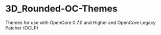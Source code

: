 # 3D_Rounded-OC-Themes
Themes for use with OpenCore 0.7.0 and Higher and OpenCore Legacy Patcher (OCLP)
